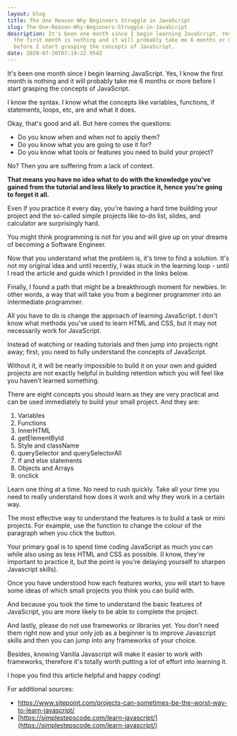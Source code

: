 ```yaml
---
layout: blog
title: The One Reason Why Beginners Struggle in JavaScript
slug: The-One-Reason-Why-Beginners-Struggle-in-JavaScript
description: It's been one month since I begin learning JavaScript. Yes, I know
  the first month is nothing and it will probably take me 6 months or more
  before I start grasping the concepts of JavaScript.
date: 2020-07-30T07:19:22.954Z
---
```

It's been one month since I begin learning JavaScript. Yes, I know the first month is nothing and it will probably take me 6 months or more before I start grasping the concepts of JavaScript.

I know the syntax. I know what the concepts like variables, functions, if statements, loops, etc, are and what it does.

Okay, that's good and all. But here comes the questions:

- Do you know when and when not to apply them?
- Do you know what you are going to use it for?
- Do you know what tools or features you need to build your project?

No? Then you are suffering from a lack of context.

**That means you have no idea what to do with the knowledge you've gained from the tutorial and less likely to practice it, hence you're going to forget it all.**

Even if you practice it every day, you're having a hard time building your project and the so-called simple projects like to-do list, slides, and calculator are surprisingly hard.

You might think programming is not for you and will give up on your dreams of becoming a Software Engineer.

Now that you understand what the problem is, it's time to find a solution. It's not my original idea and until recently, I was stuck in the learning loop - until I read the article and guide which I provided in the links below.

Finally, I found a path that might be a breakthrough moment for newbies. In other words, a way that will take you from a beginner programmer into an intermediate programmer.

All you have to do is change the approach of learning JavaScript. I don't know what methods you've used to learn HTML and CSS, but it may not necessarily work for JavaScript.

Instead of watching or reading tutorials and then jump into projects right away; first, you need to fully understand the concepts of JavaScript.

Without it, it will be nearly impossible to build it on your own and guided projects are not exactly helpful in building retention which you will feel like you haven't learned something.

There are eight concepts you should learn as they are very practical and can be used immediately to build your small project. And they are:

1. Variables
2. Functions
3. InnerHTML
4. getElementById
5. Style and className
6. querySelector and querySelectorAll
7. If and else statements
8. Objects and Arrays
9. onclick

Learn one thing at a time. No need to rush quickly. Take all your time you need to really understand how does it work and why they work in a certain way.

The most effective way to understand the features is to build a task or mini projects. For example, use the function to change the colour of the paragraph when you click the button.

Your primary goal is to spend time coding JavaScript as much you can while also using as less HTML and CSS as possible. (I know, they're important to practice it, but the point is you're delaying yourself to sharpen Javascript skills).

Once you have understood how each features works, you will start to have some ideas of which small projects you think you can build with.

And because you took the time to understand the basic features of JavaScript, you are more likely to be able to complete the project.

And lastly, please do not use frameworks or libraries yet. You don't need them right now and your only job as a beginner is to improve Javascript skills and then you can jump into any frameworks of your choice.

Besides, knowing Vanilla Javascript will make it easier to work with frameworks, therefore it's totally worth putting a lot of effort into learning it.

I hope you find this article helpful and happy coding!

For additional sources:
- [https://www.sitepoint.com/projects-can-sometimes-be-the-worst-way-to-learn-javascript/](https://www.sitepoint.com/projects-can-sometimes-be-the-worst-way-to-learn-javascript/)
- [https://simplestepscode.com/learn-javascript/](https://simplestepscode.com/learn-javascript/)
